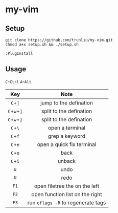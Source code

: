 # my-vim
## Setup
```
git clone https://github.com/trunliu/my-vim.git
chmod a+x setup.sh && ./setup.sh
```

```
:PlugInstall
```

## Usage
`C`-`Ctrl`
`A`-`Alt`

| Key | Note |
| :--: | :--: | 
| `C`+`]` | jump to the defination | 
| `C`+`w`+`]` | split to the defination | 
| `C`+`w`+`}` | split to the defination | 
| `C`+`\` | open a terminal | 
| `C`+`f` | grep a keyword | 
| `C`+`e` | open a quick fix terminal | 
| `C`+`o` | back | 
| `C`+`i` | unback  | 
| `u`|  undo | 
| `U` | redo | 
| `F1`   | open filetree the on the left |
| `F2`   | open function list on the right |
| `F3`   |  run `cflags -R` to regenerate tags |
